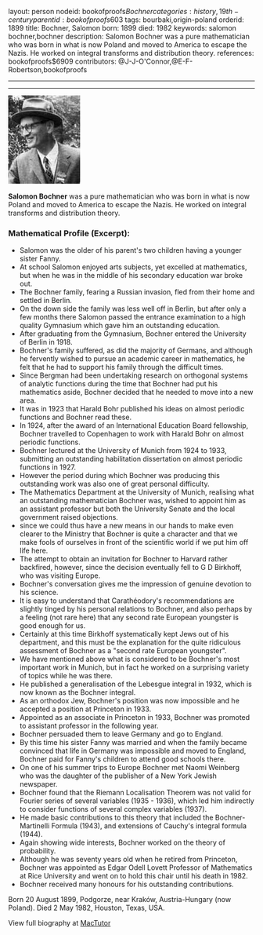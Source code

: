 layout: person
nodeid: bookofproofs$Bochner
categories: history,19th-century
parentid: bookofproofs$603
tags: bourbaki,origin-poland
orderid: 1899
title: Bochner, Salomon
born: 1899
died: 1982
keywords: salomon bochner,bochner
description: Salomon Bochner was a pure mathematician who was born in what is now Poland and moved to America to escape the Nazis. He worked on integral transforms and distribution theory.
references: bookofproofs$6909
contributors: @J-J-O'Connor,@E-F-Robertson,bookofproofs

---



---

![Bochner.jpg](https://github.com/bookofproofs/bookofproofs.github.io/blob/main/_sources/_assets/images/portraits/Bochner.jpg?raw=true)

**Salomon Bochner** was a pure mathematician who was born in what is now Poland and moved to America to escape the Nazis. He worked on integral transforms and distribution theory.

### Mathematical Profile (Excerpt):
* Salomon was the older of his parent's two children having a younger sister Fanny.
* At school Salomon enjoyed arts subjects, yet excelled at mathematics, but when he was in the middle of his secondary education war broke out.
* The Bochner family, fearing a Russian invasion, fled from their home and settled in Berlin.
* On the down side the family was less well off in Berlin, but after only a few months there Salomon passed the entrance examination to a high quality Gymnasium which gave him an outstanding education.
* After graduating from the Gymnasium, Bochner entered the University of Berlin in 1918.
* Bochner's family suffered, as did the majority of Germans, and although he fervently wished to pursue an academic career in mathematics, he felt that he had to support his family through the difficult times.
* Since Bergman had been undertaking research on orthogonal systems of analytic functions during the time that Bochner had put his mathematics aside, Bochner decided that he needed to move into a new area.
* It was in 1923 that Harald Bohr published his ideas on almost periodic functions and Bochner read these.
* In 1924, after the award of an International Education Board fellowship, Bochner travelled to Copenhagen to work with Harald Bohr on almost periodic functions.
* Bochner lectured at the University of Munich from 1924 to 1933, submitting an outstanding habilitation dissertation on almost periodic functions in 1927.
* However the period during which Bochner was producing this outstanding work was also one of great personal difficulty.
* The Mathematics Department at the University of Munich, realising what an outstanding mathematician Bochner was, wished to appoint him as an assistant professor but both the University Senate and the local government raised objections.
* since we could thus have a new means in our hands to make even clearer to the Ministry that Bochner is quite a character and that we make fools of ourselves in front of the scientific world if we put him off life here.
* The attempt to obtain an invitation for Bochner to Harvard rather backfired, however, since the decision eventually fell to G D Birkhoff, who was visiting Europe.
* Bochner's conversation gives me the impression of genuine devotion to his science.
* It is easy to understand that Carathéodory's recommendations are slightly tinged by his personal relations to Bochner, and also perhaps by a feeling (not rare here) that any second rate European youngster is good enough for us.
* Certainly at this time Birkhoff systematically kept Jews out of his department, and this must be the explanation for the quite ridiculous assessment of Bochner as a "second rate European youngster".
* We have mentioned above what is considered to be Bochner's most important work in Munich, but in fact he worked on a surprising variety of topics while he was there.
* He published a generalisation of the Lebesgue integral in 1932, which is now known as the Bochner integral.
* As an orthodox Jew, Bochner's position was now impossible and he accepted a position at Princeton in 1933.
* Appointed as an associate in Princeton in 1933, Bochner was promoted to assistant professor in the following year.
* Bochner persuaded them to leave Germany and go to England.
* By this time his sister Fanny was married and when the family became convinced that life in Germany was impossible and moved to England, Bochner paid for Fanny's children to attend good schools there.
* On one of his summer trips to Europe Bochner met Naomi Weinberg who was the daughter of the publisher of a New York Jewish newspaper.
* Bochner found that the Riemann Localisation Theorem was not valid for Fourier series of several variables (1935 - 1936), which led him indirectly to consider functions of several complex variables (1937).
* He made basic contributions to this theory that included the Bochner-Martinelli Formula (1943), and extensions of Cauchy's integral formula (1944).
* Again showing wide interests, Bochner worked on the theory of probability.
* Although he was seventy years old when he retired from Princeton, Bochner was appointed as Edgar Odell Lovett Professor of Mathematics at Rice University and went on to hold this chair until his death in 1982.
* Bochner received many honours for his outstanding contributions.

Born 20 August 1899, Podgorze, near Kraków, Austria-Hungary (now Poland). Died 2 May 1982, Houston, Texas, USA.

View full biography at [MacTutor](https://mathshistory.st-andrews.ac.uk/Biographies/Bochner/)
